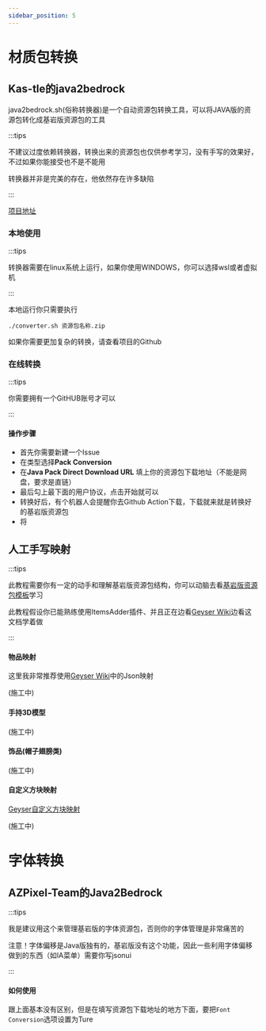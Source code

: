 ```yaml
---
sidebar_position: 5
---
```


# 材质包转换

## Kas-tle的java2bedrock

java2bedrock.sh(俗称转换器)是一个自动资源包转换工具，可以将JAVA版的资源包转化成基岩版资源包的工具

:::tips

不建议过度依赖转换器，转换出来的资源包也仅供参考学习，没有手写的效果好，不过如果你能接受也不是不能用

转换器并非是完美的存在，他依然存在许多缺陷

:::

[项目地址](https://github.com/Kas-tle/java2bedrock.sh)

### 本地使用

:::tips

转换器需要在linux系统上运行，如果你使用WINDOWS，你可以选择wsl或者虚拟机

:::

本地运行你只需要执行

```
./converter.sh 资源包名称.zip
```

如果你需要更加复杂的转换，请查看项目的Github

### 在线转换

:::tips

你需要拥有一个GitHUB账号才可以

:::

#### 操作步骤

* 首先你需要新建一个Issue
* 在类型选择**Pack Conversion**
* 在**Java Pack Direct Download URL** 填上你的资源包下载地址（不能是网盘，要求是直链）
* 最后勾上最下面的用户协议，点击开始就可以
* 转换好后，有个机器人会提醒你去Github Action下载，下载就来就是转换好的基岩版资源包
* 将

## 人工手写映射

:::tips

此教程需要你有一定的动手和理解基岩版资源包结构，你可以动脑去看[基岩版资源包模板](https://github.com/Mojang/bedrock-samples/releases)学习

此教程假设你已能熟练使用ItemsAdder插件、并且正在边看[Geyser Wiki](https://wiki.geysermc.org/geyser/custom-items/)边看这文档学着做

:::

#### 物品映射

这里我非常推荐使用[Geyser Wiki](https://wiki.geysermc.org/geyser/custom-items/)中的Json映射

(施工中)

#### 手持3D模型

(施工中)

#### 饰品(帽子翅膀类)

(施工中)

#### 自定义方块映射

[Geyser自定义方块映射](https://wiki.geysermc.org/geyser/custom-blocks/)

(施工中)

# 字体转换

## AZPixel-Team的Java2Bedrock

:::tips

我是建议用这个来管理基岩版的字体资源包，否则你的字体管理是非常痛苦的

注意！字体偏移是Java版独有的，基岩版没有这个功能，因此一些利用字体偏移做到的东西（如IA菜单）需要你写jsonui

:::

#### 如何使用

跟上面基本没有区别，但是在填写资源包下载地址的地方下面，要把`Font Conversion`选项设置为Ture
